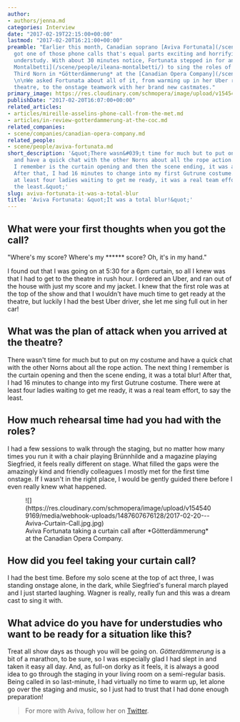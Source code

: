 ```yaml
---
author:
- authors/jenna.md
categories: Interview
date: "2017-02-19T22:15:00+00:00"
lastmod: "2017-02-20T16:21:00+00:00"
preamble: "Earlier this month, Canadian soprano [Aviva Fortunata](/scene/people/aviva-fortunata/)
  got one of those phone calls that's equal parts exciting and horrifying for any
  understudy. With about 30 minutes notice, Fortunata stepped in for an ailing [Ileana
  Montalbetti](/scene/people/ileana-montalbetti/) to sing the roles of Gutrune and
  Third Norn in *Götterdämmerung* at the [Canadian Opera Company](/scene/companies/canadian-opera-company/).
  \n\nWe asked Fortunata about all of it, from warming up in her Uber ride to the
  theatre, to the onstage teamwork with her brand new castmates."
primary_image: https://res.cloudinary.com/schmopera/image/upload/v1545409169/media/webhook-uploads/1487586872615/2017-02-20---Aviva-Fortunata.jpg.jpg
publishDate: "2017-02-20T16:07:00+00:00"
related_articles:
- articles/mireille-asselins-phone-call-from-the-met.md
- articles/in-review-gotterdammerung-at-the-coc.md
related_companies:
- scene/companies/canadian-opera-company.md
related_people:
- scene/people/aviva-fortunata.md
short_description: '&quot;There wasn&#039;t time for much but to put on my costume
  and have a quick chat with the other Norns about all the rope action. The next thing
  I remember is the curtain opening and then the scene ending, it was a total blur!
  After that, I had 16 minutes to change into my first Gutrune costume. There were
  at least four ladies waiting to get me ready, it was a real team effort, to say
  the least.&quot;'
slug: aviva-fortunata-it-was-a-total-blur
title: 'Aviva Fortunata: &quot;It was a total blur!&quot;'
---
```


## What were your first thoughts when you got the call?

"Where's my score? Where's my \*\*\*\*\*\* score? Oh, it's in my hand." 

I found out that I was going on at 5:30 for a 6pm curtain, so all I knew was that I had to get to the theatre in rush hour. I ordered an Uber, and ran out of the house with just my score and my jacket. I knew that the first role was at the top of the show and that I wouldn't have much time to get ready at the theatre, but luckily I had the best Uber driver, she let me sing full out in her car!

## What was the plan of attack when you arrived at the theatre?

There wasn't time for much but to put on my costume and have a quick chat with the other Norns about all the rope action. The next thing I remember is the curtain opening and then the scene ending, it was a total blur! After that, I had 16 minutes to change into my first Gutrune costume. There were at least four ladies waiting to get me ready, it was a real team effort, to say the least. 

## How much rehearsal time had you had with the roles?

I had a few sessions to walk through the staging, but no matter how many times you run it with a chair playing Brünnhilde and a magazine playing Siegfried, it feels really different on stage. What filled the gaps were the amazingly kind and friendly colleagues I mostly met for the first time onstage. If I wasn't in the right place, I would be gently guided there before I even really knew what happened. 

<figure data-type="image">![](https://res.cloudinary.com/schmopera/image/upload/v1545409169/media/webhook-uploads/1487607676128/2017-02-20---Aviva-Curtain-Call.jpg.jpg)
<figcaption>Aviva Fortunata taking a curtain call after *Götterdämmerung* at the Canadian Opera Company.</figcaption>
</figure>

## How did you feel taking your curtain call?

I had the best time. Before my solo scene at the top of act three, I was standing onstage alone, in the dark, while Siegfried's funeral march played and I just started laughing. Wagner is really, really fun and this was a dream cast to sing it with. 

## What advice do you have for understudies who want to be ready for a situation like this?

Treat all show days as though you will be going on. *Götterdämmerung* is a bit of a marathon, to be sure, so I was especially glad I had slept in and taken it easy all day. And, as full-on dorky as it feels, it is always a good idea to go through the staging in your living room on a semi-regular basis. Being called in so last-minute, I had virtually no time to warm up, let alone go over the staging and music, so I just had to trust that I had done enough preparation!

>For more with Aviva, follow her on [Twitter](https://twitter.com/AvivaFortunata).
